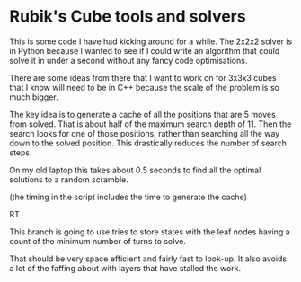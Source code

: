 # Rubik's Cube tools and solvers

This is some code I have had kicking around for a while. The 2x2x2 solver is in Python because I wanted to see if I could write an algorithm that could solve it in under a second without any fancy code optimisations.

There are some ideas from there that I want to work on for 3x3x3 cubes that I know will need to be in C++ because the scale of the problem is so much bigger.

The key idea is to generate a cache of all the positions that are 5 moves from solved. That is about half of the maximum search depth of 11. Then the search looks for one of those positions, rather than searching all the way down to the solved position. This drastically reduces the number of search steps.

On my old laptop this takes about 0.5 seconds to find all the optimal solutions to a random scramble.

(the timing in the script includes the time to generate the cache)

RT

This branch is going to use tries to store states with the leaf nodes having a count of the minimum number of turns to solve.

That should be very space efficient and fairly fast to look-up. It also avoids a lot of the faffing about with layers that have stalled the work.

